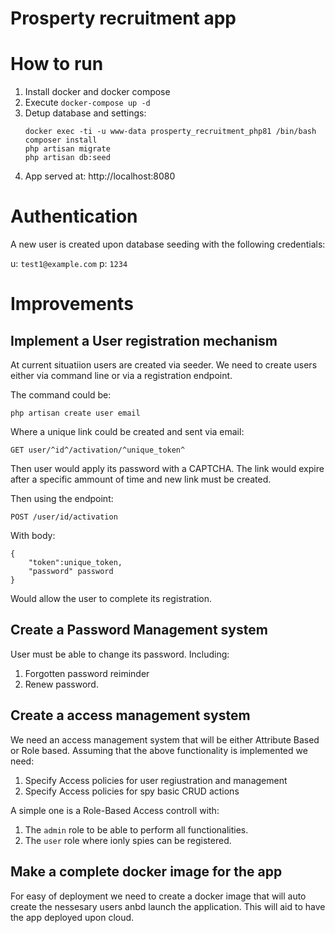 # Prosperty recruitment app

# How to run

1. Install docker and docker compose
2. Execute `docker-compose up -d`
3. Detup database and settings:
    ```
    docker exec -ti -u www-data prosperty_recruitment_php81 /bin/bash
    composer install
    php artisan migrate
    php artisan db:seed
    ```
4. App served at: http://localhost:8080

# Authentication

A new user is created upon database seeding with the following credentials:

u: `test1@example.com`
p: `1234`


# Improvements

## Implement a User registration mechanism

At current situatiion users are created via seeder.
We need to create users either via command line or via a registration endpoint.

The command could be:

```
php artisan create user email
```

Where a unique link could be created and sent via email:

```
GET user/^id^/activation/^unique_token^
```

Then user would apply its password with a CAPTCHA. The link would expire after a specific ammount of time and new link must be created.

Then using the endpoint:

```
POST /user/id/activation
```

With body:

```
{
    "token":unique_token,
    "password" password
}
```

Would allow the user to complete its registration.


## Create a Password Management system

User must be able to change its password. Including:

1. Forgotten password reiminder
2. Renew password.

## Create a access management system

We need an access management system that will be either Attribute Based or Role based.
Assuming that the above functionality is implemented we need:

1. Specify Access policies for user regiustration and management
2. Specify Access policies for spy basic CRUD actions 

A simple one is a Role-Based Access controll with:

1. The `admin` role to be able to perform all functionalities.
2. The `user` role where ionly spies can be registered. 

## Make a complete docker image for the app

For easy of deployment we need to create a docker image that will auto create the nessesary users anbd launch the application.
This will aid to have the app deployed upon cloud.
